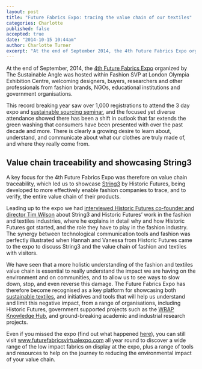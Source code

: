 ```yaml
---
layout: post
title: "Future Fabrics Expo: tracing the value chain of our textiles"
categories: Charlotte
published: false
accepted: true
date: "2014-10-15 10:44am"
author: Charlotte Turner
excerpt: "At the end of September 2014, the 4th Future Fabrics Expo organized by The Sustainable Angle was hosted within Fashion SVP at London Olympia Exhibition Centre, welcoming designers, buyers, researchers and other professionals from fashion brands, NGOs, educational institutions and government organisations."
---
```


At the end of September, 2014, the [4th Future Fabrics Expo](http://www.thesustainableangle.org/futurefabricsexpo/Expo14.aspx) organized by The Sustainable Angle was hosted within Fashion SVP at London Olympia Exhibition Centre, welcoming designers, buyers, researchers and other professionals from fashion brands, NGOs, educational institutions and government organisations. 

This record breaking year saw over 1,000 registrations to attend the 3 day expo and [sustainable sourcing seminar](http://thesustainableangle.wordpress.com/2014/09/08/sustainability-in-textiles-buying-seminar/), and the focused yet diverse attendance showed there has been a shift in outlook that far extends the green washing that consumers have been presented with over the past decade and more. There is clearly a growing desire to learn about, understand, and communicate about what our clothes are truly made of, and where they really come from.

## Value chain traceability and showcasing String3
A key focus for the 4th Future Fabrics Expo was therefore on value chain traceability, which led us to showcase [String3](http://www.getstring3.com/fashion) by Historic Futures, being developed to more effectively enable fashion companies to trace, and to verify, the entire value chain of their products. 

Leading up to the expo we had [interviewed Historic Futures co-founder and director Tim Wilson](http://thesustainableangle.wordpress.com/2014/09/23/interview-historic-futures-string3/) about String3 and Historic Futures’ work in the fashion and textiles industries, where he explains in detail why and how Historic Futures got started, and the role they have to play in the fashion industry. The synergy between technological communication tools and fashion was perfectly illustrated when Hannah and Vanessa from Historic Futures came to the expo to discuss String3 and the value chain of fashion and textiles with visitors. 

We have seen that a more holistic understanding of the fashion and textiles value chain is essential to really understand the impact we are having on the environment and on communities, and to allow us to see ways to slow down, stop, and even reverse this damage. The Future Fabrics Expo has therefore become recognised as a key platform for showcasing both [sustainable textiles](http://www.thesustainableangle.org/futurefabricsexpo/EnvironmentalCriteria.aspx), and initiatives and tools that will help us understand and limit this negative impact, from a range of organisations, including Historic Futures, government supported projects such as the [WRAP Knowledge Hub](http://ckh.wrap.org.uk), and ground-breaking academic and industrial research projects. 

Even if you missed the expo (find out what happened [here](http://thesustainableangle.wordpress.com/2014/10/02/4th-future-fabrics-expo-textile-innovations/)), you can still visit www.futurefabricsvirtualexpo.com all year round to discover a wide range of the low impact fabrics on display at the expo, plus a range of tools and resources to help on the journey to reducing the environmental impact of your value chain. 
